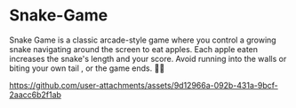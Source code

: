# Snake-Game
Snake Game is a classic arcade-style game where you control a growing snake navigating around the screen to eat apples. Each apple eaten increases the snake's length and your score. Avoid running into the walls or biting your own tail , or the game ends. 🐍🍎

https://github.com/user-attachments/assets/9d12966a-092b-431a-9bcf-2aacc6b2f1ab

